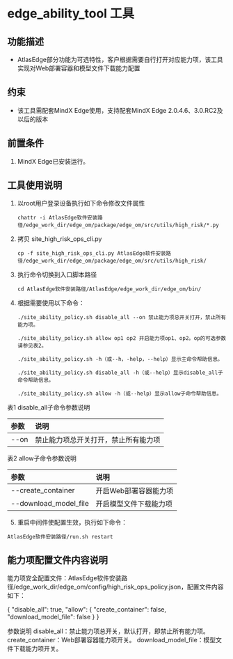# edge_ability_tool 工具

## 功能描述
- AtlasEdge部分功能为可选特性，客户根据需要自行打开对应能力项，该工具实现对Web部署容器和模型文件下载能力配置

## 约束
- 该工具需配套MindX Edge使用，支持配套MindX Edge 2.0.4.6、3.0.RC2及以后的版本

## 前置条件
1. MindX Edge已安装运行。

## 工具使用说明
1. 以root用户登录设备执行如下命令修改文件属性

    ```chattr -i AtlasEdge软件安装路径/edge_work_dir/edge_om/package/edge_om/src/utils/high_risk/*.py```

2. 拷贝 site_high_risk_ops_cli.py

    ```cp -f site_high_risk_ops_cli.py AtlasEdge软件安装路径/edge_work_dir/edge_om/package/edge_om/src/utils/high_risk/ ```

3. 执行命令切换到入口脚本路径

    ```cd AtlasEdge软件安装路径/AtlasEdge/edge_work_dir/edge_om/bin/```

4. 根据需要使用以下命令：

    ```./site_ability_policy.sh disable_all --on 禁止能力项总开关打开，禁止所有能力项。```

    ```./site_ability_policy.sh allow op1 op2 开启能力项op1、op2。op的可选参数请参见表2。```

    ```./site_ability_policy.sh -h（或--h，-help，--help）显示主命令帮助信息。```

    ```./site_ability_policy.sh disable_all -h（或--help）显示disable_all子命令帮助信息。```

    ```./site_ability_policy.sh allow -h（或--help）显示allow子命令帮助信息。```


表1  disable_all子命令参数说明

| 参数   | 说明                 |
|:-----|:-------------------|
| --on | 禁止能力项总开关打开，禁止所有能力项 |


表2 allow子命令参数说明

| 参数                    | 说明           |
|:----------------------|:-------------|
| --create_container    | 开启Web部署容器能力项 |
| --download_model_file | 开启模型文件下载能力项  |

5. 重启中间件使配置生效，执行如下命令：
```
AtlasEdge软件安装路径/run.sh restart
```

## 能力项配置文件内容说明
能力项安全配置文件：AtlasEdge软件安装路径/edge_work_dir/edge_om/config/high_risk_ops_policy.json，配置文件内容如下：

{
    "disable_all": true,
    "allow": {
        "create_container": false,
        "download_model_file": false
    }
}

参数说明
disable_all：禁止能力项总开关，默认打开，即禁止所有能力项。
create_container：Web部署容器能力项开关。
download_model_file：模型文件下载能力项开关。